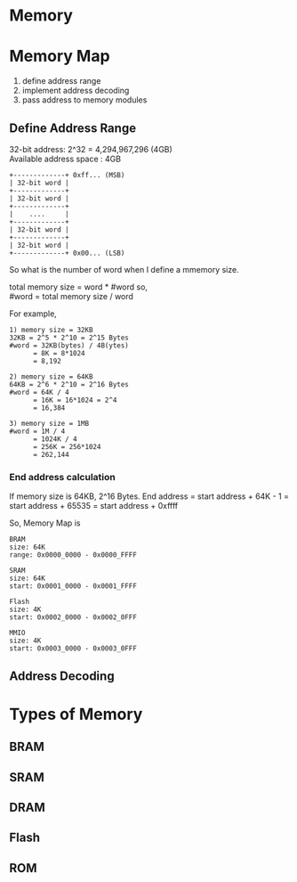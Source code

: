 # Memory

# Memory Map
1. define address range
2. implement address decoding
3. pass address to memory modules

## Define Address Range
32-bit address: 2^32 = 4,294,967,296 (4GB)<br>
Available address space : 4GB

```
+-------------+ 0xff... (MSB)
| 32-bit word |
+-------------+
| 32-bit word |
+-------------+
|    ....     |
+-------------+
| 32-bit word |
+-------------+
| 32-bit word |
+-------------+ 0x00... (LSB)
```
So what is the number of word when I define a mmemory size.

total memory size = word * #word so,<br>
#word = total memory size / word

For example,
```
1) memory size = 32KB
32KB = 2^5 * 2^10 = 2^15 Bytes
#word = 32KB(bytes) / 4B(ytes)
      = 8K = 8*1024
      = 8,192

2) memory size = 64KB
64KB = 2^6 * 2^10 = 2^16 Bytes
#word = 64K / 4
      = 16K = 16*1024 = 2^4
      = 16,384

3) memory size = 1MB
#word = 1M / 4
      = 1024K / 4
      = 256K = 256*1024
      = 262,144
```

### End address calculation
If memory size is 64KB, 2^16 Bytes.
End address = start address + 64K - 1
= start address + 65535
= start address + 0xffff

So, Memory Map is
```
BRAM
size: 64K
range: 0x0000_0000 - 0x0000_FFFF
```
```
SRAM
size: 64K
start: 0x0001_0000 - 0x0001_FFFF
```
```
Flash
size: 4K
start: 0x0002_0000 - 0x0002_0FFF
```
```
MMIO
size: 4K
start: 0x0003_0000 - 0x0003_0FFF
```

## Address Decoding


# Types of Memory

## BRAM
## SRAM
## DRAM
## Flash
## ROM